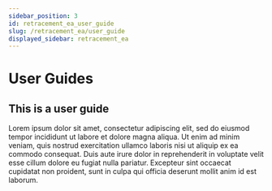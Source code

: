 ```yaml
---
sidebar_position: 3
id: retracement_ea_user_guide
slug: /retracement_ea/user_guide
displayed_sidebar: retracement_ea
---
```


# User Guides

## This is a user guide

<div className="justify">Lorem ipsum dolor sit amet, consectetur adipiscing elit, sed do eiusmod tempor incididunt ut labore et dolore magna aliqua. Ut enim ad minim veniam, quis nostrud exercitation ullamco laboris nisi ut aliquip ex ea commodo consequat. Duis aute irure dolor in reprehenderit in voluptate velit esse cillum dolore eu fugiat nulla pariatur. Excepteur sint occaecat cupidatat non proident, sunt in culpa qui officia deserunt mollit anim id est laborum.</div>